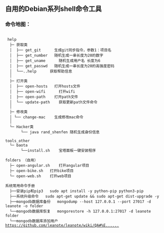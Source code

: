 ## 自用的Debian系列shell命令工具

### **命令地图**：
<pre><code>
 help
  ├─ 获取类
  │  ├── get_git      生成git同步指令，参数1：项目名
  │  ├── get_number   随机生成一串长度为20的数字
  │  ├── get_uname      随机生成用户名 长度为6
  │  ├── get_passwd   随机生成一串长度为20的高强度密码
  │  └──..help      获取帮助信息
  │
  ├─ 打开类
  │  ├── open-hosts   打开hosts文件
  │  ├── open-wifi      打开wifi
  │  ├── open-path    打开path文件
  │  └── update-path    获取更新path文件命令
  │
  ├─ 修改类
  │ └── change-mac    生成修改mac命令
  │
  └─ Hacker类
       └── java rand_shenfen 随机生成身份信息

tools_other
  └─ baota
       └──install.sh    宝塔面板一键安装程序

folders （自用）
  ├─ open-angular.sh    打开angular项目
  ├─ open-bike.sh   打开bike项目
  └─ open-web.sh    打开web项目

系统常用命令手册
  ├──安装pip和pip3   sudo apt install -y python-pip python3-pip
  ├──系统升级命令   sudo apt-get update && sudo apt-get dist-upgrade -y
  ├──mongodb数据库备份   mongodump --host 127.0.0.1 --port 27017 -d leanote -o folder
  └──mongodb数据库恢复   mongorestore -h 127.0.0.1:27017 -d leanote folder
  └──mongodb数据库添加用户 <a href="https://github.com/leanote/leanote/wiki/QA#%E5%A6%82%E4%BD%95%E7%BB%91%E5%AE%9A%E5%9F%9F%E5%90%8D">https://github.com/leanote/leanote/wiki/QA#%E......</a>

</code></pre>